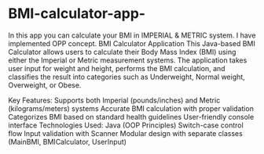 # BMI-calculator-app-
In this app you can calculate your BMI in IMPERIAL &amp; METRIC system. I have implemented OPP concept. 
BMI Calculator Application
This Java-based BMI Calculator allows users to calculate their Body Mass Index (BMI) using either the Imperial or Metric measurement systems. The application takes user input for weight and height, performs the BMI calculation, and classifies the result into categories such as Underweight, Normal weight, Overweight, or Obese.

Key Features:
Supports both Imperial (pounds/inches) and Metric (kilograms/meters) systems
Accurate BMI calculation with proper validation
Categorizes BMI based on standard health guidelines
User-friendly console interface
Technologies Used:
Java (OOP Principles)
Switch-case control flow
Input validation with Scanner
Modular design with separate classes (MainBMI, BMICalculator, UserInput)
